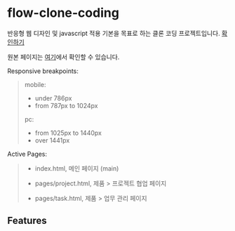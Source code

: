 # flow-clone-coding
반응형 웹 디자인 및 javascript 적용 기본을 목표로 하는 클론 코딩 프로젝트입니다. [확인하기](https://juunie-roh.github.io/flow-clone-coding/, "flow clone coding")

원본 페이지는 [여기](https://flow.team/kr/index, "flow KR")에서 확인할 수 있습니다.

Responsive breakpoints:
> mobile:
> * under 786px
> * from 787px to 1024px
> 
> pc:
> * from 1025px to 1440px
> * over 1441px

Active Pages:
> * index.html, 메인 페이지 (main)
>
> * pages/project.html, 제품 > 프로젝트 협업 페이지
> * pages/task.html, 제품 > 업무 관리 페이지

## Features

